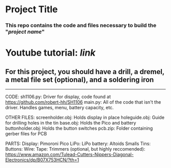 # Project Title
### This repo contains the code and files necessary to build the "***project name***"<br/>
# Youtube tutorial: ***link***<br/>
## For this project, you should have a drill, a dremel, a metal file set (optional), and a soldering iron<br/>
---------------------------------------

CODE:
sh1106.py: Driver for display, code found at https://github.com/robert-hh/SH1106
main.py: All of the code that isn't the driver. Handles games, menu, battery capacity, etc.

OTHER FILES:
screenholder.obj: Holds display in place
holeguide.obj: Guide for drilling holes in the tin
base.obj: Holds the Pico and battery
buttonholder.obj: Holds the button switches
pcb.zip: Folder containing gerber files for PCB

PARTS:
Display: 
Pimoroni Pico LiPo: 
LiPo battery: 
Altoids Smalls Tins:
Buttons: 
Wire: 
Tape: 
Trimmers (optional, but highly reccomended): https://www.amazon.com/Tulead-Cutters-Nippers-Diagonal-Electronics/dp/B07X753HCN/?th=1
